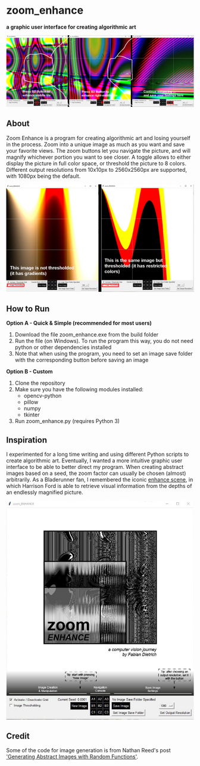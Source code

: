 # zoom_enhance
**a graphic user interface for creating algorithmic art**

![Zoom Example](example_images/zoom-example.jpg)

## About
Zoom Enhance is a program for creating algorithmic art and losing yourself in the process. Zoom into a unique image as much as you want and save your favorite views. The zoom buttons let you navigate the picture, and will magnify whichever portion you want to see closer. A toggle allows to either display the picture in full color space, or threshold the picture to 8 colors. Different output resolutions from 10x10px to 2560x2560px are supported, with 1080px being the default.

![Thresholding](example_images/thresholding-example.jpg)

## How to Run
**Option A - Quick & Simple (recommended for most users)**
1. Download the file zoom_enhance.exe from the build folder
2. Run the file (on Windows). To run the program this way, you do not need python or other dependencies installed
3. Note that when using the program, you need to set an image save folder with the corresponding button before saving an image

**Option B - Custom**
1. Clone the repository
2. Make sure you have the following modules installed:
	- opencv-python
	- pillow
	- numpy
	- tkinter
3. Run zoom_enhance.py (requires Python 3)

## Inspiration
I experimented for a long time writing and using different Python scripts to create algorithmic art. Eventually, I wanted a more intuitive graphic user interface to be able to better direct my program. When creating abstract images based on a seed, the zoom factor can usually be chosen (almost) arbitrarily. As a Bladerunner fan, I remembered the iconic [enhance scene](https://www.youtube.com/watch?v=hHwjceFcF2Q), in which Harrison Ford is able to retrieve visual information from the depths of an endlessly magnified picture.

![Zoom Enhance Start Screen](example_images/start-screen.jpg)

## Credit
Some of the code for image generation is from Nathan Reed's post ['Generating Abstract Images with Random Functions'](http://reedbeta.com/blog/generating-abstract-images-with-random-functions/).
